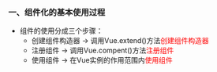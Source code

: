 ### 一、组件化的基本使用过程

- 组件的使用分成三个步骤：
  - 创建组件构造器  ->  调用Vue.extend()方法<font color="red">创建组件构造器</font >
  - 注册组件              ->  调用Vue.compent()方法<font color="red">注册组件</font>
  - 使用组件              ->  在Vue实例的作用范围内<font color="red">使用组件</font>

